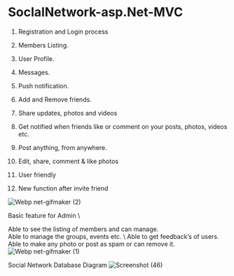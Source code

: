 # SocIalNetwork-asp.Net-MVC
1. Registration and Login process

2. Members Listing.

3. User Profile.

4. Messages.

5. Push notification.

6. Add and Remove friends.

7. Share updates, photos and videos

8. Get notified when friends like or comment on your posts, photos, videos etc.

9. Post anything, from anywhere.

10. Edit, share, comment & like photos

11. User friendly

12. New function after invite friend

![Webp net-gifmaker (2)](https://user-images.githubusercontent.com/48706091/55281702-d014ef00-5351-11e9-9c32-c0a60de56efa.gif)

Basic feature for Admin \

Able to see the listing of members and can manage. \
Able to manage the groups, events etc. \ 
Able to get feedback’s of users. \
Able to make any photo or post as spam or can remove it. \
![Webp net-gifmaker (1)](https://user-images.githubusercontent.com/48706091/55281654-e53d4e00-5350-11e9-8cbc-351b95882381.gif)



Social Network Database Diagram 
![Screenshot (46)](https://user-images.githubusercontent.com/48706091/55277523-a9879180-531a-11e9-94bf-32e64ac55f07.png)
